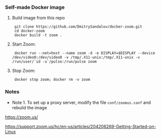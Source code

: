 ### Self-made Docker image

1. Build image from this repo

        git clone https://github.com/DmitrySandalov/docker-zoom.git
        cd docker-zoom
        docker build -t zoom .

2. Start Zoom:

        docker run --net=host --name zoom -d -e DISPLAY=$DISPLAY --device /dev/video0:/dev/video0 -v /tmp/.X11-unix:/tmp/.X11-unix -v /run/user/`id -u`/pulse:/run/pulse zoom

3. Stop Zoom:

        docker stop zoom; docker rm -v zoom

### Notes

* Note 1. To set up a proxy server, modify the file `conf/zoomus.conf` and rebuild the image

https://zoom.us/

https://support.zoom.us/hc/en-us/articles/204206269-Getting-Started-on-Linux

